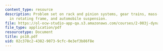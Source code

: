 ```yaml
---
content_type: resource
description: Problem set on rack and pinion systems, gear trains, mass-spring-dashpot
  in rotating frame, and automobile suspension.
file: https://ol-ocw-studio-app-qa.s3.amazonaws.com/courses/2-003j-dynamics-and-control-i-fall-2007/02c378c2438290739cfc0e3ef3b86f8e_ps10.pdf
file_type: application/pdf
resourcetype: Document
title: ps10.pdf
uid: 02c378c2-4382-9073-9cfc-0e3ef3b86f8e
---
```

